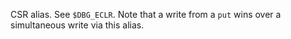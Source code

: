 CSR alias. See `$DBG_ECLR`. Note that a write from a `put` wins over a
simultaneous write via this alias.
